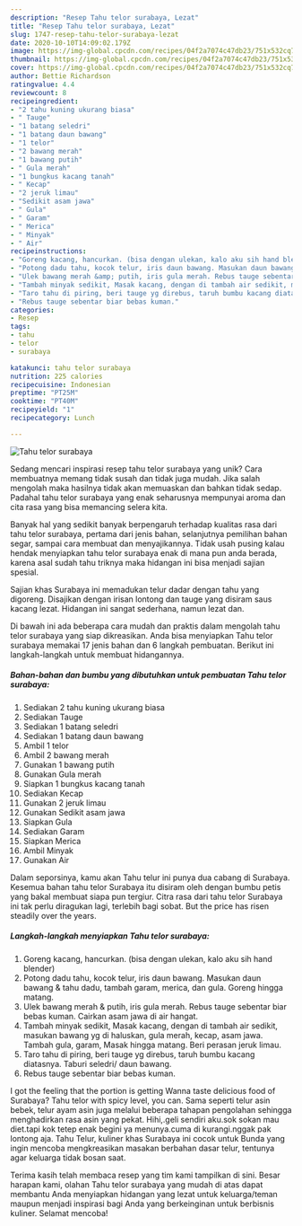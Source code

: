 ```yaml
---
description: "Resep Tahu telor surabaya, Lezat"
title: "Resep Tahu telor surabaya, Lezat"
slug: 1747-resep-tahu-telor-surabaya-lezat
date: 2020-10-10T14:09:02.179Z
image: https://img-global.cpcdn.com/recipes/04f2a7074c47db23/751x532cq70/tahu-telor-surabaya-foto-resep-utama.jpg
thumbnail: https://img-global.cpcdn.com/recipes/04f2a7074c47db23/751x532cq70/tahu-telor-surabaya-foto-resep-utama.jpg
cover: https://img-global.cpcdn.com/recipes/04f2a7074c47db23/751x532cq70/tahu-telor-surabaya-foto-resep-utama.jpg
author: Bettie Richardson
ratingvalue: 4.4
reviewcount: 8
recipeingredient:
- "2 tahu kuning ukurang biasa"
- " Tauge"
- "1 batang seledri"
- "1 batang daun bawang"
- "1 telor"
- "2 bawang merah"
- "1 bawang putih"
- " Gula merah"
- "1 bungkus kacang tanah"
- " Kecap"
- "2 jeruk limau"
- "Sedikit asam jawa"
- " Gula"
- " Garam"
- " Merica"
- " Minyak"
- " Air"
recipeinstructions:
- "Goreng kacang, hancurkan. (bisa dengan ulekan, kalo aku sih hand blender)"
- "Potong dadu tahu, kocok telur, iris daun bawang. Masukan daun bawang &amp; tahu dadu, tambah garam, merica, dan gula. Goreng hingga matang."
- "Ulek bawang merah &amp; putih, iris gula merah. Rebus tauge sebentar biar bebas kuman. Cairkan asam jawa di air hangat."
- "Tambah minyak sedikit, Masak kacang, dengan di tambah air sedikit, masukan bawang yg di haluskan, gula merah, kecap, asam jawa. Tambah gula, garam, Masak hingga matang. Beri perasan jeruk limau."
- "Taro tahu di piring, beri tauge yg direbus, taruh bumbu kacang diatasnya. Taburi seledri/ daun bawang."
- "Rebus tauge sebentar biar bebas kuman."
categories:
- Resep
tags:
- tahu
- telor
- surabaya

katakunci: tahu telor surabaya 
nutrition: 225 calories
recipecuisine: Indonesian
preptime: "PT25M"
cooktime: "PT40M"
recipeyield: "1"
recipecategory: Lunch

---
```



![Tahu telor surabaya](https://img-global.cpcdn.com/recipes/04f2a7074c47db23/751x532cq70/tahu-telor-surabaya-foto-resep-utama.jpg)

Sedang mencari inspirasi resep tahu telor surabaya yang unik? Cara membuatnya memang tidak susah dan tidak juga mudah. Jika salah mengolah maka hasilnya tidak akan memuaskan dan bahkan tidak sedap. Padahal tahu telor surabaya yang enak seharusnya mempunyai aroma dan cita rasa yang bisa memancing selera kita.

Banyak hal yang sedikit banyak berpengaruh terhadap kualitas rasa dari tahu telor surabaya, pertama dari jenis bahan, selanjutnya pemilihan bahan segar, sampai cara membuat dan menyajikannya. Tidak usah pusing kalau hendak menyiapkan tahu telor surabaya enak di mana pun anda berada, karena asal sudah tahu triknya maka hidangan ini bisa menjadi sajian spesial.

Sajian khas Surabaya ini memadukan telur dadar dengan tahu yang digoreng. Disajikan dengan irisan lontong dan tauge yang disiram saus kacang lezat. Hidangan ini sangat sederhana, namun lezat dan.


Di bawah ini ada beberapa cara mudah dan praktis dalam mengolah tahu telor surabaya yang siap dikreasikan. Anda bisa menyiapkan Tahu telor surabaya memakai 17 jenis bahan dan 6 langkah pembuatan. Berikut ini langkah-langkah untuk membuat hidangannya.

<!--inarticleads1-->

##### Bahan-bahan dan bumbu yang dibutuhkan untuk pembuatan Tahu telor surabaya:

1. Sediakan 2 tahu kuning ukurang biasa
1. Sediakan  Tauge
1. Sediakan 1 batang seledri
1. Sediakan 1 batang daun bawang
1. Ambil 1 telor
1. Ambil 2 bawang merah
1. Gunakan 1 bawang putih
1. Gunakan  Gula merah
1. Siapkan 1 bungkus kacang tanah
1. Sediakan  Kecap
1. Gunakan 2 jeruk limau
1. Gunakan Sedikit asam jawa
1. Siapkan  Gula
1. Sediakan  Garam
1. Siapkan  Merica
1. Ambil  Minyak
1. Gunakan  Air


Dalam seporsinya, kamu akan Tahu telur ini punya dua cabang di Surabaya. Kesemua bahan tahu telor Surabaya itu disiram oleh dengan bumbu petis yang bakal membuat siapa pun tergiur. Citra rasa dari tahu telor Surabaya ini tak perlu diragukan lagi, terlebih bagi sobat. But the price has risen steadily over the years. 

<!--inarticleads2-->

##### Langkah-langkah menyiapkan Tahu telor surabaya:

1. Goreng kacang, hancurkan. (bisa dengan ulekan, kalo aku sih hand blender)
1. Potong dadu tahu, kocok telur, iris daun bawang. Masukan daun bawang &amp; tahu dadu, tambah garam, merica, dan gula. Goreng hingga matang.
1. Ulek bawang merah &amp; putih, iris gula merah. Rebus tauge sebentar biar bebas kuman. Cairkan asam jawa di air hangat.
1. Tambah minyak sedikit, Masak kacang, dengan di tambah air sedikit, masukan bawang yg di haluskan, gula merah, kecap, asam jawa. Tambah gula, garam, Masak hingga matang. Beri perasan jeruk limau.
1. Taro tahu di piring, beri tauge yg direbus, taruh bumbu kacang diatasnya. Taburi seledri/ daun bawang.
1. Rebus tauge sebentar biar bebas kuman.


I got the feeling that the portion is getting Wanna taste delicious food of Surabaya? Tahu telor with spicy level, you can. Sama seperti telur asin bebek, telur ayam asin juga melalui beberapa tahapan pengolahan sehingga menghadirkan rasa asin yang pekat. Hihi,.geli sendiri aku.sok sokan mau diet.tapi kok tetep enak begini ya menunya.cuma di kurangi.nggak pak lontong aja. Tahu Telur, kuliner khas Surabaya ini cocok untuk Bunda yang ingin mencoba mengkreasikan masakan berbahan dasar telur, tentunya agar keluarga tidak bosan saat. 

Terima kasih telah membaca resep yang tim kami tampilkan di sini. Besar harapan kami, olahan Tahu telor surabaya yang mudah di atas dapat membantu Anda menyiapkan hidangan yang lezat untuk keluarga/teman maupun menjadi inspirasi bagi Anda yang berkeinginan untuk berbisnis kuliner. Selamat mencoba!
